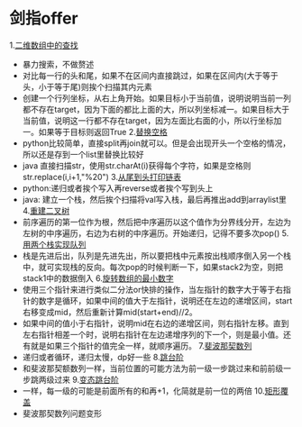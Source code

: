 剑指offer
===
1.[二维数组中的查找](https://www.nowcoder.com/practice/abc3fe2ce8e146608e868a70efebf62e?tpId=13&tqId=11154&tPage=1&rp=1&ru=/ta/coding-interviews&qru=/ta/coding-interviews/question-ranking)<br>
* 暴力搜索，不做赘述
* 对比每一行的头和尾，如果不在区间内直接跳过，如果在区间内(大于等于头，小于等于尾)则挨个扫描其内元素
* 创建一个行列坐标，从右上角开始。如果目标小于当前值，说明说明当前一列都不存在target，因为下面的都比上面的大，所以列坐标减一。如果目标大于当前值，说明这一行都不存在target，因为左面比右面的小，所以行坐标加一。如果等于目标则返回True
2.[替换空格](https://www.nowcoder.com/practice/4060ac7e3e404ad1a894ef3e17650423?tpId=13&tqId=11155&rp=1&ru=/ta/coding-interviews&qru=/ta/coding-interviews/question-ranking)<br>
* python比较简单，直接split再join就可以。但是会出现开头一个空格的情况，所以还是存到一个list里替换比较好
* java 直接扫描str，使用str.charAt(i)获得每个字符，如果是空格则str.replace(i,i+1,"%20")
3.[从尾到头打印链表](https://www.nowcoder.com/practice/d0267f7f55b3412ba93bd35cfa8e8035?tpId=13&tqId=11156&rp=1&ru=/ta/coding-interviews&qru=/ta/coding-interviews/question-ranking)<br>
* python:递归或者挨个写入再reverse或者挨个写到头上
* java: 建立一个栈，然后挨个扫描将val写入栈，最后再推出add到arraylist里
4.[重建二叉树](https://www.nowcoder.com/practice/8a19cbe657394eeaac2f6ea9b0f6fcf6?tpId=13&tqId=11157&rp=1&ru=/ta/coding-interviews&qru=/ta/coding-interviews/question-ranking)<br>
* 前序遍历的第一位作为根，然后把中序遍历以这个值作为分界线分开，左边为左树的中序遍历，右边为右树的中序遍历。开始递归，记得不要多次pop()
5.[用两个栈实现队列](https://www.nowcoder.com/practice/54275ddae22f475981afa2244dd448c6?tpId=13&tqId=11158&rp=1&ru=/ta/coding-interviews&qru=/ta/coding-interviews/question-ranking)<br>
* 栈是先进后出，队列是先进先出，所以要把栈中元素按出栈顺序倒入另一个栈中，就可实现栈的反向。每次pop的时候判断一下，如果stack2为空，则把stack1中的数据倒入
6.[旋转数组的最小数字](https://www.nowcoder.com/practice/9f3231a991af4f55b95579b44b7a01ba?tpId=13&tqId=11159&rp=1&ru=%2Fta%2Fcoding-interviews&qru=%2Fta%2Fcoding-interviews%2Fquestion-ranking&tPage=1)<br>
* 使用三个指针来进行类似二分法or快排的操作，当左指针的数字大于等于右指针的数字是循环，如果中间的值大于左指针，说明还在左边的递增区间，start右移变成mid，然后重新计算mid(start+end)//2。
* 如果中间的值小于右指针，说明mid在右边的递增区间，则右指针左移。直到左右指针相差一个时，说明右指针在左边递增序列的下一个，则是最小值。还有就是如果三个指针的值完全一样，就顺序遍历。
7.[斐波那契数列](https://www.nowcoder.com/practice/c6c7742f5ba7442aada113136ddea0c3?tpId=13&tqId=11160&rp=1&ru=/ta/coding-interviews&qru=/ta/coding-interviews/question-ranking)<br>
* 递归或者循环，递归太慢，dp好一些
8.[跳台阶](https://www.nowcoder.com/practice/8c82a5b80378478f9484d87d1c5f12a4?tpId=13&tqId=11161&rp=1&ru=/ta/coding-interviews&qru=/ta/coding-interviews/question-ranking)<br>
* 和斐波那契额数列一样，当前位置的可能方法为前一级一步跳过来和前前级一步跳两级过来
9.[变态跳台阶](https://www.nowcoder.com/practice/22243d016f6b47f2a6928b4313c85387?tpId=13&tqId=11162&rp=1&ru=/ta/coding-interviews&qru=/ta/coding-interviews/question-ranking)<br>
* 一样，每一级的可能是前面所有的和再+1，化简就是前一位的两倍
10.[矩形覆盖](https://www.nowcoder.com/practice/72a5a919508a4251859fb2cfb987a0e6?tpId=13&tqId=11163&rp=1&ru=/ta/coding-interviews&qru=/ta/coding-interviews/question-ranking)<br>
* 斐波那契数列问题变形
